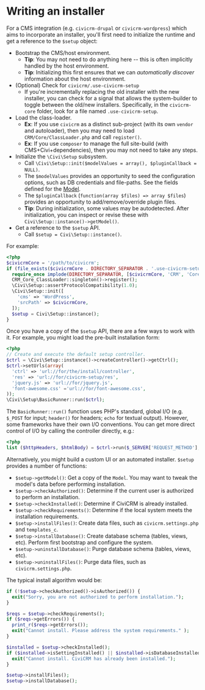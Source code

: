 # Writing an installer

For a CMS integration (e.g. `civicrm-drupal` or `civicrm-wordpress`) which aims to incorporate an installer, you'll
first need to initialize the runtime and get a reference to the `$setup` object:

* Bootstrap the CMS/host environment.
    * __Tip__: You may not need to do anything here -- this is often implicitly handled by the host environment.
    * __Tip__: Initializing this first ensures that we can *automatically discover* information about the host environment.
* (Optional) Check for `civicrm/.use-civicrm-setup`
    * If you're incrementally replacing the old installer with the new installer, you can check for a signal that allows the system-builder
      to toggle between the old/new installers. Specifically, in the `civicrm-core` folder, look for a file named `.use-civicrm-setup`.
* Load the class-loader.
    * __Ex__: If you use `civicrm` as a distinct sub-project (with its own `vendor` and autoloader), then you may need to load `CRM/Core/ClassLoader.php` and call `register()`.
    * __Ex__: If you use `composer` to manage the full site-build (with CMS+Civi+dependencies), then you may not need to take any steps.
* Initialize the `\Civi\Setup` subsystem.
    * Call `\Civi\Setup::init($modelValues = array(), $pluginCallback = NULL)`.
    * The `$modelValues` provides an opportunity to seed the configuration options, such as DB credentials and file-paths. See the fields defined for the [Model](src/Setup/Model.php).
    * The `$pluginCallback` (`function(array $files) => array $files`) provides an opportunity to add/remove/override plugin files.
    * __Tip__: During initialization, some values may be autodetected. After initialization, you can inspect or revise these with `Civi\Setup::instance()->getModel()`.
* Get a reference to the `$setup` API.
    * Call `$setup = Civi\Setup::instance()`.

For example:

```php
<?php
$civicrmCore = '/path/to/civicrm';
if (file_exists($civicrmCore . DIRECTORY_SEPARATOR . '.use-civicrm-setup')) {
  require_once implode(DIRECTORY_SEPARATOR, [$civicrmCore, 'CRM', 'Core', 'ClassLoader.php']);
  CRM_Core_ClassLoader::singleton()->register();
  \Civi\Setup::assertProtocolCompatibility(1.0);
  \Civi\Setup::init([
    'cms' => 'WordPress',
    'srcPath' => $civicrmCore,
  ]);
  $setup = Civi\Setup::instance();
}
```

Once you have a copy of the `$setup` API, there are a few ways to work with it. For example, you might load
the pre-built installation form:

```php
<?php
// Create and execute the default setup controller.
$ctrl = \Civi\Setup::instance()->createController()->getCtrl();
$ctrl->setUrls(array(
  'ctrl' => 'url://for/the/install/controller',
  'res' => 'url://for/civicrm-setup/res',
  'jquery.js' => 'url://for/jquery.js',
  'font-awesome.css' ='url://for/font-awesome.css',
));
\Civi\Setup\BasicRunner::run($ctrl);
```

The `BasicRunner::run()` function uses PHP's standard, global I/O (e.g. 
`$_POST` for input; `header()` for headers; `echo` for textual output). 
However, some frameworks have their own I/O conventions.  You can get more
direct control of I/O by calling the controller directly, e.g.:

```php
<?php
list ($httpHeaders, $htmlBody) = $ctrl->run($_SERVER['REQUEST_METHOD'], $_POST);
```

Alternatively, you might build a custom UI or an automated installer. `$setup` provides a number of functions:

* `$setup->getModel()`: Get a copy of the `Model`. You may want to tweak the model's data before performing installation.
* `$setup->checkAuthorized()`: Determine if the current user is authorized to perform an installation.
* `$setup->checkInstalled()`: Determine if CiviCRM is already installed.
* `$setup->checkRequirements()`: Determine if the local system meets the installation requirements.
* `$setup->installFiles()`: Create data files, such as `civicrm.settings.php` and `templates_c`.
* `$setup->installDatabase()`: Create database schema (tables, views, etc). Perform first bootstrap and configure the system.
* `$setup->uninstallDatabase()`: Purge database schema (tables, views, etc).
* `$setup->uninstallFiles()`: Purge data files, such as `civicrm.settings.php`.

The typical install algorithm would be:

```php
if (!$setup->checkAuthorized()->isAuthorized()) {
  exit("Sorry, you are not authorized to perform installation.");
}

$reqs = $setup->checkRequirements();
if ($reqs->getErrors()) {
  print_r($reqs->getErrors());
  exit("Cannot install. Please address the system requirements." );
}

$installed = $setup->checkInstalled();
if ($installed->isSettingInstalled() || $installed->isDatabaseInstalled()) {
  exit("Cannot install. CiviCRM has already been installed.");
}

$setup->installFiles();
$setup->installDatabase();
```
